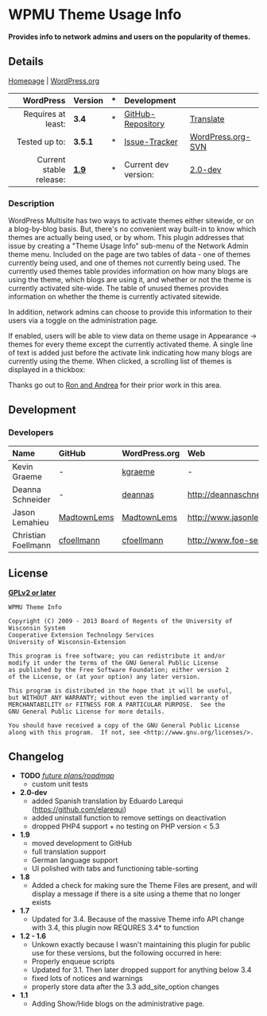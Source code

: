 # WPMU Theme Usage Info 
__Provides info to network admins and users on the popularity of themes.__

## Details
[Homepage][1.1] | [WordPress.org][1.2]

| WordPress					| Version			| *		| Development				|					|
| ----:						| :----				| :---: | :----						| :----				|
| Requires at least:		| __3.4__			| *		| [GitHub-Repository][1.3]	| [Translate][1.7]	|
| Tested up to:				| __3.5.1__			| *		| [Issue-Tracker][1.4]		| [WordPress.org-SVN][1.6] |
| Current stable release:	| __[1.9][1.5]__	| *		| Current dev version:		| [2.0-dev][1.8]	|

[1.1]: https://github.com/wp-repository/wpmu-theme-usage-info
[1.2]: http://wordpress.org/extend/plugins/wpmu-theme-usage-info/
[1.3]: https://github.com/wp-repository/wpmu-theme-usage-info
[1.4]: https://github.com/wp-repository/wpmu-theme-usage-info/issues
[1.5]: https://github.com/wp-repository/wpmu-theme-usage-info/archive/1.9.zip
[1.6]: http://plugins.trac.wordpress.org/browser/wpmu-theme-usage-info/
[1.7]: http://wp-translate.org/projects/wpmu-theme-usage-info
[1.8]: https://github.com/wp-repository/wpmu-theme-usage-info/archive/master.zip

### Description
WordPress Multisite has two ways to activate themes either sitewide, or on a blog-by-blog basis. But, there's no convenient way built-in to know which 
themes are actually being used, or by whom. This plugin addresses that issue by creating a "Theme Usage Info" sub-menu of the Network Admin theme menu. 
Included on the page are two tables of data - one of themes currently being used, and one of themes not currently being used. The currently used themes 
table provides information on how many blogs are using the theme, which blogs are using it, and whether or not the theme is currently activated site-wide. 
The table of unused themes provides information on whether the theme is currently activated sitewide.

In addition, network admins can choose to provide this information to their users via a toggle on the administration page.

If enabled, users will be able to view data on theme usage in Appearance -> themes for every theme except the currently activated theme. A single line 
of text is added just before the activate link indicating how many blogs are currently using the theme. When clicked, a scrolling list of themes is displayed in a thickbox:

Thanks go out to <a href="http://wpmututorials.com/plugins/wordpress-mu-theme-stats/">Ron and Andrea</a> for their prior work in this area.


## Development
### Developers
| Name					| GitHub				| WordPress.org			| Web									| Status				|
| :----					| :----					| :----					| :----									| ----:					|
| Kevin Graeme			| -						| [kgraeme][2.1.2]		| -										| Inactive				|
| Deanna Schneider		| -						| [deannas][2.2.2]		| http://deannaschneider.wordpress.com/ | Inactive				|
| Jason Lemahieu		| [MadtownLems][2.3.1]	| [MadtownLems][2.3.2]	| http://www.jasonlemahieu.com/			| Inactive				|
| Christian Foellmann	| [cfoellmann][2.4.1]	| [cfoellmann][2.4.2]	| http://www.foe-services.de			| Current maintainer	|

[2.1.2]: http://profiles.wordpress.org/kgraeme/
[2.2.2]: http://profiles.wordpress.org/DeannaS/
[2.3.1]: https://github.com/MadtownLems
[2.3.2]: http://profiles.wordpress.org/MadtownLems/
[2.4.1]: https://github.com/cfoellmann
[2.4.2]: http://profiles.wordpress.org/cfoellmann


## License
__[GPLv2 or later](http://www.gnu.org/licenses/gpl-2.0.html)__

	WPMU Theme Info

	Copyright (C) 2009 - 2013 Board of Regents of the University of Wisconsin System
	Cooperative Extension Technology Services
	University of Wisconsin-Extension

	This program is free software; you can redistribute it and/or
	modify it under the terms of the GNU General Public License
	as published by the Free Software Foundation; either version 2
	of the License, or (at your option) any later version.

	This program is distributed in the hope that it will be useful,
	but WITHOUT ANY WARRANTY; without even the implied warranty of
	MERCHANTABILITY or FITNESS FOR A PARTICULAR PURPOSE.  See the
	GNU General Public License for more details.

	You should have received a copy of the GNU General Public License
	along with this program.  If not, see <http://www.gnu.org/licenses/>.


## Changelog
* __TODO__ _[future plans/roadmap][4.1]_
	* custom unit tests
* __2.0-dev__
	* added Spanish translation by Eduardo Larequi (https://github.com/elarequi)
	* added uninstall function to remove settings on deactivation
	* dropped PHP4 support + no testing on PHP version < 5.3
* __1.9__
	* moved development to GitHub
	* full translation support
	* German language support
	* UI polished with tabs and functioning table-sorting
* __1.8__
	* Added a check for making sure the Theme Files are present, and will display a message if there is a site using a theme that no longer exists
* __1.7__
	* Updated for 3.4. Because of the massive Theme info API change with 3.4, this plugin now REQURES 3.4* to function
* __1.2 - 1.6__
	* Unkown exactly because I wasn't maintaining this plugin for public use for these versions, but the following occurred in here:
	* Properly enqueue scripts
	* Updated for 3.1.  Then later dropped support for anything below 3.4
	* fixed lots of notices and warnings
	* properly store data after the 3.3 add_site_option changes
* __1.1__
	* Adding Show/Hide blogs on the administrative page.

[4.1]: ../../issues